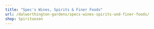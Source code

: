 ```yaml
---
title: "Spec's Wines, Spirits & Finer Foods"
url: /dalworthington-gardens/specs-wines-spirits-und-finer-foods/
shop: Spirituosen
---
```

